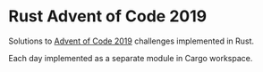 # Rust Advent of Code 2019

Solutions to [Advent of Code 2019] challenges implemented in Rust.

Each day implemented as a separate module in Cargo workspace.

[Advent of Code 2019]: https://adventofcode.com/2019